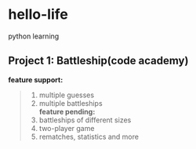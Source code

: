 # hello-life
python learning

## Project 1: Battleship(code academy)
**feature support:**  
> 1. multiple guesses  
> 2. multiple battleships  
**feature pending:**  
> 1. battleships of different sizes  
> 2. two-player game  
> 3. rematches, statistics and more  
